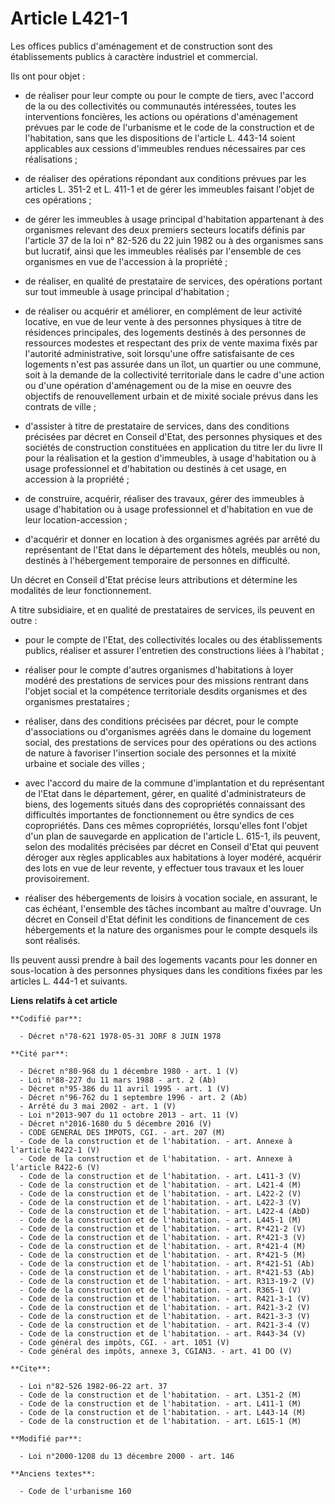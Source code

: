 # Article L421-1

Les offices publics d'aménagement et de construction sont des établissements publics à caractère industriel et commercial.

Ils ont pour objet :

- de réaliser pour leur compte ou pour le compte de tiers, avec l'accord de la ou des collectivités ou communautés
intéressées, toutes les interventions foncières, les actions ou opérations d'aménagement prévues par le code de l'urbanisme
et le code de la construction et de l'habitation, sans que les dispositions de l'article L. 443-14 soient applicables aux
cessions d'immeubles rendues nécessaires par ces réalisations ;

- de réaliser des opérations répondant aux conditions prévues par les articles L. 351-2 et L. 411-1 et de gérer les immeubles
faisant l'objet de ces opérations ;

- de gérer les immeubles à usage principal d'habitation appartenant à des organismes relevant des deux premiers secteurs
locatifs définis par l'article 37 de la loi n° 82-526 du 22 juin 1982 ou à des organismes sans but lucratif, ainsi que les
immeubles réalisés par l'ensemble de ces organismes en vue de l'accession à la propriété ;

- de réaliser, en qualité de prestataire de services, des opérations portant sur tout immeuble à usage principal
d'habitation ;

- de réaliser ou acquérir et améliorer, en complément de leur activité locative, en vue de leur vente à des personnes
physiques à titre de résidences principales, des logements destinés à des personnes de ressources modestes et respectant des
prix de vente maxima fixés par l'autorité administrative, soit lorsqu'une offre satisfaisante de ces logements n'est pas
assurée dans un îlot, un quartier ou une commune, soit à la demande de la collectivité territoriale dans le cadre d'une
action ou d'une opération d'aménagement ou de la mise en oeuvre des objectifs de renouvellement urbain et de mixité sociale
prévus dans les contrats de ville ;

- d'assister à titre de prestataire de services, dans des conditions précisées par décret en Conseil d'Etat, des personnes
physiques et des sociétés de construction constituées en application du titre Ier du livre II pour la réalisation et la
gestion d'immeubles, à usage d'habitation ou à usage professionnel et d'habitation ou destinés à cet usage, en accession à la
propriété ;

- de construire, acquérir, réaliser des travaux, gérer des immeubles à usage d'habitation ou à usage professionnel et
d'habitation en vue de leur location-accession ;

- d'acquérir et donner en location à des organismes agréés par arrêté du représentant de l'Etat dans le département des
hôtels, meublés ou non, destinés à l'hébergement temporaire de personnes en difficulté.

Un décret en Conseil d'Etat précise leurs attributions et détermine les modalités de leur fonctionnement.

A titre subsidiaire, et en qualité de prestataires de services, ils peuvent en outre :

- pour le compte de l'Etat, des collectivités locales ou des établissements publics, réaliser et assurer l'entretien des
constructions liées à l'habitat ;

- réaliser pour le compte d'autres organismes d'habitations à loyer modéré des prestations de services pour des missions
rentrant dans l'objet social et la compétence territoriale desdits organismes et des organismes prestataires ;

- réaliser, dans des conditions précisées par décret, pour le compte d'associations ou d'organismes agréés dans le domaine du
logement social, des prestations de services pour des opérations ou des actions de nature à favoriser l'insertion sociale des
personnes et la mixité urbaine et sociale des villes ;

- avec l'accord du maire de la commune d'implantation et du représentant de l'Etat dans le département, gérer, en qualité
d'administrateurs de biens, des logements situés dans des copropriétés connaissant des difficultés importantes de
fonctionnement ou être syndics de ces copropriétés. Dans ces mêmes copropriétés, lorsqu'elles font l'objet d'un plan de
sauvegarde en application de l'article L. 615-1, ils peuvent, selon des modalités précisées par décret en Conseil d'Etat qui
peuvent déroger aux règles applicables aux habitations à loyer modéré, acquérir des lots en vue de leur revente, y effectuer
tous travaux et les louer provisoirement.

- réaliser des hébergements de loisirs à vocation sociale, en assurant, le cas échéant, l'ensemble des tâches incombant au
maître d'ouvrage. Un décret en Conseil d'Etat définit les conditions de financement de ces hébergements et la nature des
organismes pour le compte desquels ils sont réalisés.

Ils peuvent aussi prendre à bail des logements vacants pour les donner en sous-location à des personnes physiques dans les
conditions fixées par les articles L. 444-1 et suivants.

**Liens relatifs à cet article**

	**Codifié par**:

	  - Décret n°78-621 1978-05-31 JORF 8 JUIN 1978

	**Cité par**:

	  - Décret n°80-968 du 1 décembre 1980 - art. 1 (V)
	  - Loi n°88-227 du 11 mars 1988 - art. 2 (Ab)
	  - Décret n°95-386 du 11 avril 1995 - art. 1 (V)
	  - Décret n°96-762 du 1 septembre 1996 - art. 2 (Ab)
	  - Arrêté du 3 mai 2002 - art. 1 (V)
	  - Loi n°2013-907 du 11 octobre 2013 - art. 11 (V)
	  - Décret n°2016-1680 du 5 décembre 2016 (V)
	  - CODE GENERAL DES IMPOTS, CGI. - art. 207 (M)
	  - Code de la construction et de l'habitation. - art. Annexe à l'article R422-1 (V)
	  - Code de la construction et de l'habitation. - art. Annexe à l'article R422-6 (V)
	  - Code de la construction et de l'habitation. - art. L411-3 (V)
	  - Code de la construction et de l'habitation. - art. L421-4 (M)
	  - Code de la construction et de l'habitation. - art. L422-2 (V)
	  - Code de la construction et de l'habitation. - art. L422-3 (V)
	  - Code de la construction et de l'habitation. - art. L422-4 (AbD)
	  - Code de la construction et de l'habitation. - art. L445-1 (M)
	  - Code de la construction et de l'habitation. - art. R*421-2 (V)
	  - Code de la construction et de l'habitation. - art. R*421-3 (V)
	  - Code de la construction et de l'habitation. - art. R*421-4 (M)
	  - Code de la construction et de l'habitation. - art. R*421-5 (M)
	  - Code de la construction et de l'habitation. - art. R*421-51 (Ab)
	  - Code de la construction et de l'habitation. - art. R*421-53 (Ab)
	  - Code de la construction et de l'habitation. - art. R313-19-2 (V)
	  - Code de la construction et de l'habitation. - art. R365-1 (V)
	  - Code de la construction et de l'habitation. - art. R421-3-1 (V)
	  - Code de la construction et de l'habitation. - art. R421-3-2 (V)
	  - Code de la construction et de l'habitation. - art. R421-3-3 (V)
	  - Code de la construction et de l'habitation. - art. R421-3-4 (V)
	  - Code de la construction et de l'habitation. - art. R443-34 (V)
	  - Code général des impôts, CGI. - art. 1051 (V)
	  - Code général des impôts, annexe 3, CGIAN3. - art. 41 DO (V)

	**Cite**:

	  - Loi n°82-526 1982-06-22 art. 37
	  - Code de la construction et de l'habitation. - art. L351-2 (M)
	  - Code de la construction et de l'habitation. - art. L411-1 (M)
	  - Code de la construction et de l'habitation. - art. L443-14 (M)
	  - Code de la construction et de l'habitation. - art. L615-1 (M)

	**Modifié par**:

	  - Loi n°2000-1208 du 13 décembre 2000 - art. 146

	**Anciens textes**:

	  - Code de l'urbanisme 160
